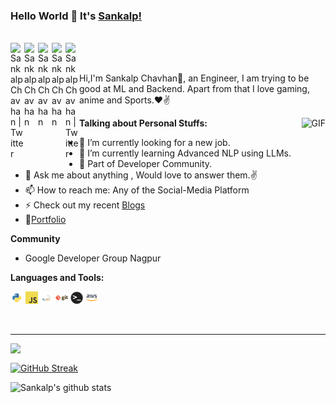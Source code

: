 ### Hello World 👋 It's [Sankalp!](https://github.com/SankalpC10)

<br/>


<a href="https://x.com/sankalpcha72796">
<img align="left" alt="Sankalp Chavhan | Twitter" width="22px" src="https://cdn.jsdelivr.net/npm/simple-icons@v3/icons/twitter.svg" />
</a>
<a href="https://www.linkedin.com/in/sankalp-chavhan-ba9895194/">
<img align="left" alt="Sankalp Chavhan" width="22px" src="https://cdn.jsdelivr.net/npm/simple-icons@v3/icons/linkedin.svg" />
</a>
<a href="https://medium.com/@sankalpchavhan">
<img align="left" alt="Sankalp Chavhan" width="22px" src="https://cdn.jsdelivr.net/npm/simple-icons@v3/icons/medium.svg" />
</a>
<a href="https://www.instagram.com/sankalp.chavhan">
<img align="left" alt="Sankalp Chavhan" width="22px" src="https://cdn.jsdelivr.net/npm/simple-icons@v3/icons/instagram.svg" />
</a>
<a href="https://www.youtube.com/@sankalpchavhan8970">
<img align="left" alt="Sankalp Chavhan | Twitter" width="22px" src="https://cdn.jsdelivr.net/npm/simple-icons@v3/icons/youtube.svg" />
</a>
<br />

<br />

Hi,I'm Sankalp Chavhan🙌, an Engineer, I am trying to be good at ML and Backend. Apart from that I love gaming, anime and Sports.❤✌


<img align="right" alt="GIF" src="https://i.giphy.com/media/v1.Y2lkPTc5MGI3NjExcjh2ZWlyMzRxdjF2dDdwcmJsbDB0eHQzYzhpcXlkeHJnZHJ4YjdsYiZlcD12MV9pbnRlcm5hbF9naWZfYnlfaWQmY3Q9Zw/1kkxWqT5nvLXupUTwK/giphy.gif" />


**Talking about Personal Stuffs:**

- 🔭 I’m currently looking for a new job.
- 🌱 I’m currently learning Advanced NLP using LLMs.
- 👯 Part of Developer Community.
- 💬 Ask me about anything , Would love to answer them.✌
- 📫 How to reach me: Any of the Social-Media Platform 
- ⚡ Check out my recent [Blogs](https://medium.com/@sankalpchavhan)
- 📝[Portfolio](https://github.com/SankalpC10)



**Community**
- Google Developer Group Nagpur


**Languages and Tools:**


<code><img height="20" src="https://raw.githubusercontent.com/github/explore/80688e429a7d4ef2fca1e82350fe8e3517d3494d/topics/python/python.png"></code>
<code><img height="20" src="https://raw.githubusercontent.com/github/explore/80688e429a7d4ef2fca1e82350fe8e3517d3494d/topics/javascript/javascript.png"></code>
<code><img height="20" src="https://raw.githubusercontent.com/github/explore/80688e429a7d4ef2fca1e82350fe8e3517d3494d/topics/mysql/mysql.png"></code>
<code><img height="20" src="https://raw.githubusercontent.com/github/explore/80688e429a7d4ef2fca1e82350fe8e3517d3494d/topics/git/git.png"></code>
<code><img height="20" src="https://raw.githubusercontent.com/github/explore/80688e429a7d4ef2fca1e82350fe8e3517d3494d/topics/terminal/terminal.png"></code>
<code><img height="20" src="https://raw.githubusercontent.com/github/explore/80688e429a7d4ef2fca1e82350fe8e3517d3494d/topics/aws/aws.png"></code>

<br />

--- 
<img align="left" src="https://github-readme-stats-anuraghazra1.vercel.app/api/top-langs/?username=SankalpC10&layout=compact&theme=radical" />
<br />

<a href="https://git.io/streak-stats"><img src="https://nirzak-streak-stats.vercel.app/?user=SankalpC10&theme=tokyonight&hide_border=true" alt="GitHub Streak" /></a>
<br /> 

![Sankalp's github stats](https://github-readme-stats.vercel.app/api?username=SankalpC10&show_icons=true&hide_border=true)

